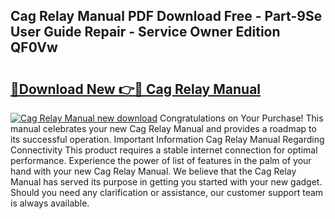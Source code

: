 ## Cag Relay Manual PDF Download Free - Part-9Se User Guide Repair - Service Owner Edition QF0Vw

# <h2><a href="http://bc67044.oget.top/?id=Cag+Relay+Manual">🔗Download New 👉🔴 Cag Relay Manual</a></h2>

[![Cag Relay Manual new download](https://i.imgur.com/5g1atiW.png)](http://bc67044.oget.top/?id=Cag+Relay+Manual)
Congratulations on Your Purchase! This manual celebrates your new Cag Relay Manual and provides a roadmap to its successful operation. Important Information Cag Relay Manual Regarding Connectivity This product requires a stable internet connection for optimal performance. Experience the power of list of features in the palm of your hand with your new Cag Relay Manual. We believe that the Cag Relay Manual has served its purpose in getting you started with your new gadget. Should you need any clarification or assistance, our customer support team is always available.
